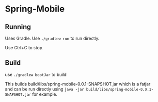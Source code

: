 # Spring-Mobile

## Running

Uses Gradle. Use `./gradlew run` to run directly.

Use Ctrl+C to stop.


## Build

use `./gradlew bootJar` to build

This builds build/libs/spring-mobile-0.0.1-SNAPSHOT.jar which is a fatjar and can be run directly
using `java -jar build/libs/spring-mobile-0.0.1-SNAPSHOT.jar` for example.
